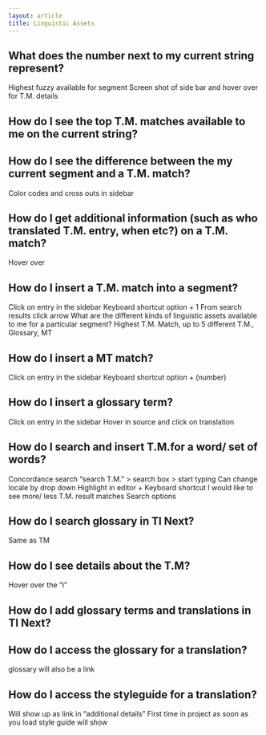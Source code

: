 ```yaml
---
layout: article
title: Linguistic Assets
---
```


## What does the number next to my current string represent?
Highest fuzzy available for segment 
Screen shot of side bar and hover over for T.M. details 

## How do I see the top T.M. matches available to me on the current string?

## How do I see the difference between the my current segment and a T.M. match?
Color codes and cross outs in sidebar 

## How do I get additional information (such as who translated T.M. entry, when etc?) on a T.M. match?
Hover over

## How do I insert a T.M. match into a segment?
Click on entry in the sidebar 
Keyboard shortcut option + 1 
From search results click arrow 
What are the different kinds of linguistic assets available to me for a particular segment?
Highest T.M. Match, up to 5 different T.M., Glossary, MT 

## How do I insert a MT match?
Click on entry in the sidebar 
Keyboard shortcut option + (number)

## How do I insert a glossary term?
Click on entry in the sidebar 
Hover in source and click on translation 

## How do I search and insert T.M.for a word/ set of words?
Concordance search “search T.M.” > search box > start typing 
Can change locale by drop down 
Highlight in editor + Keyboard shortcut 
I would like to see more/ less T.M. result matches
Search options 

## How do I search glossary in TI Next?
Same as TM 

## How do I see details about the T.M?
 Hover over the “i” 

## How do I add glossary terms and translations in TI Next?

## How do I access the glossary for a translation?
glossary will also be a link

## How do I access the styleguide for a translation?
Will show up as link in “additional details” 
First time in project as soon as you load style guide will show 

